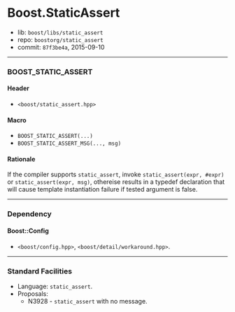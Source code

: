 # Boost.StaticAssert

* lib: `boost/libs/static_assert`
* repo: `boostorg/static_assert`
* commit: `87f3be4a`, 2015-09-10

------
### BOOST_STATIC_ASSERT

#### Header

* `<boost/static_assert.hpp>`

#### Macro

* `BOOST_STATIC_ASSERT(...)`
* `BOOST_STATIC_ASSERT_MSG(..., msg)`

#### Rationale

If the compiler supports `static_assert`, invoke `static_assert(expr, #expr)`
or `static_assert(expr, msg)`, othereise results in a typedef declaration that
will cause template instantiation failure if tested argument is false.

------
### Dependency

#### Boost::Config

* `<boost/config.hpp>`, `<boost/detail/workaround.hpp>`.

------
### Standard Facilities

* Language: `static_assert`.
* Proposals:
  * N3928 - `static_assert` with no message.
